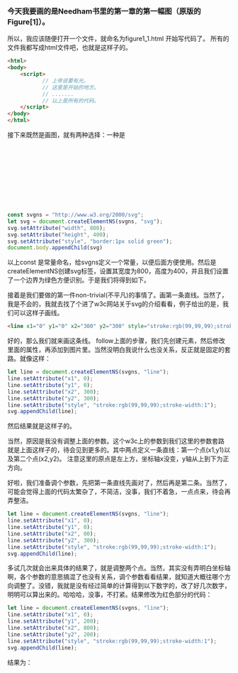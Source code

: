 ### 今天我要画的是Needham书里的第一章的第一幅图（原版的Figure[1]）。

所以，我应该随便打开一个文件，就命名为figure1_1.html 开始写代码了。
所有的文件我都写成html文件吧，也就是这样子的。
```html
<html>
<body>
    <script>
           // 上帝说要有光。
           // 这里是开始的地方。
           // .......
           // 以上是所有的代码。
    </script>
</body>
</html>
```

接下来既然是画图，就有两种选择：一种是<svg>，一种是<canvas>。就我所知，前者矢量后者像素图。然后矢量有矢量的好处，像素有像素的好处。具体的好处百度一下就有了...
我们先选择 svg。 
然后第一件事情就是把svg放入到html中，注意这里，将一切都放在js中进行。代码如下：
```js
const svgns = "http://www.w3.org/2000/svg";
let svg = document.createElementNS(svgns, "svg");
svg.setAttribute("width", 800);
svg.setAttribute("height", 400);
svg.setAttribute("style", "border:1px solid green");
document.body.appendChild(svg)
```

以上const 是常量命名，给svgns定义一个常量，以便后面方便使用。然后是createElementNS创建svg标签，设置其宽度为800，高度为400，并且我们设置了一个边界为绿色方便识别。于是我们将得到如下。

接着是我们要做的第一件non-trivial(不平凡)的事情了。画第一条直线。当然了，我是不会的，我就去找了个进了w3c网站关于svg的介绍看看，例子给出的是，我们可以这样子画线。

```html
<line x1="0" y1="0" x2="300" y2="300" style="stroke:rgb(99,99,99);stroke-width:2"/>
```

好的，那么我们就来画这条线。
follow上面的步骤，我们先创建元素，然后修改里面的属性，再添加到图片里。当然没明白我说什么也没关系，反正就是固定的套路。就像这样：
```js
let line = document.createElementNS(svgns, "line");
line.setAttribute("x1", 0);
line.setAttribute("y1", 0);
line.setAttribute("x2", 300);
line.setAttribute("y2", 300);
line.setAttribute("style", "stroke:rgb(99,99,99);stroke-width:1");
svg.appendChild(line);
```
然后结果就是这样子的。


当然，原因是我没有调整上面的参数。这个w3c上的参数到我们这里的参数套路就是上面这样子的，待会见到更多的。其中两点定义一条直线：第一个点(x1,y1)以及第二个点(x2,y2)。
注意这里的原点是左上方，坐标轴x没变，y轴从上到下为正方向。

好啦，我们准备调个参数，先把第一条直线先画对了，然后再是第二条。当然了，可能会觉得上面的代码太繁杂了，不简洁，没事，我们不着急，一点点来，待会再弄整洁。
```js
let line = document.createElementNS(svgns, "line");
line.setAttribute("x1", 0);
line.setAttribute("y1", 0);
line.setAttribute("x2", 00);
line.setAttribute("y2", 300);
line.setAttribute("style", "stroke:rgb(99,99,99);stroke-width:1");
svg.appendChild(line);
```
多试几次就会出来具体的结果了，就是调整两个点。当然，其实没有弄明白坐标轴啊，各个参数的意思搞混了也没有关系，调个参数看看结果，就知道大概往哪个方向调整了。没错，我就是没有经过简单的计算得到以下数字的，改了好几次数字，明明可以算出来的。哈哈哈，没事，不打紧。结果修改为红色部分的代码：
```js
let line = document.createElementNS(svgns, "line");
line.setAttribute("x1", 0);
line.setAttribute("y1", 200);
line.setAttribute("x2", 800);
line.setAttribute("y2", 200);
line.setAttribute("style", "stroke:rgb(99,99,99);stroke-width:1");
svg.appendChild(line);
```

结果为：


